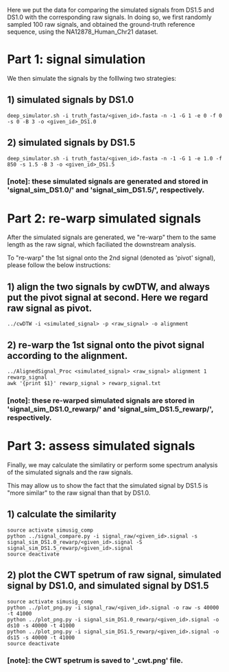 Here we put the data for comparing the simulated signals from DS1.5 and DS1.0 with the corresponding raw signals.
In doing so, we first randomly sampled 100 raw signals, and obtained the ground-truth reference sequence, using the NA12878_Human_Chr21 dataset.


# Part 1: signal simulation
We then simulate the signals by the folllwing two strategies:

## 1) simulated signals by DS1.0
```
deep_simulator.sh -i truth_fasta/<given_id>.fasta -n -1 -G 1 -e 0 -f 0 -s 0 -B 3 -o <given_id>_DS1.0
```

## 2) simulated signals by DS1.5
```
deep_simulator.sh -i truth_fasta/<given_id>.fasta -n -1 -G 1 -e 1.0 -f 850 -s 1.5 -B 3 -o <given_id>_DS1.5
```
### [note]: these simulated signals are generated and stored in 'signal_sim_DS1.0/' and 'signal_sim_DS1.5/', respectively.


# Part 2: re-warp simulated signals
After the simulated signals are generated, we "re-warp" them to the same length as the raw signal, which faciliated the downstream analysis.

To "re-warp" the 1st signal onto the 2nd signal (denoted as 'pivot' signal), please follow the below instructions:

## 1) align the two signals by cwDTW, and always put the pivot signal at second. Here we regard raw signal as pivot.
```
../cwDTW -i <simulated_signal> -p <raw_signal> -o alignment
```

## 2) re-warp the 1st signal onto the pivot signal according to the alignment.
```
../AlignedSignal_Proc <simulated_signal> <raw_signal> alignment 1 rewarp_signal 
awk '{print $1}' rewarp_signal > rewarp_signal.txt
```
### [note]: these re-warped simulated signals are stored in 'signal_sim_DS1.0_rewarp/' and 'signal_sim_DS1.5_rewarp/', respectively.



# Part 3: assess simulated signals
Finally, we may calculate the similatiry or perform some spectrum analysis of the simulated signals and the raw signals.

This may allow us to show the fact that the simulated signal by DS1.5 is "more similar" to the raw signal than that by DS1.0.

## 1) calculate the similarity
```
source activate simusig_comp
python ../signal_compare.py -i signal_raw/<given_id>.signal -s signal_sim_DS1.0_rewarp/<given_id>.signal -S signal_sim_DS1.5_rewarp/<given_id>.signal
source deactivate
```

## 2) plot the CWT spetrum of raw signal, simulated signal by DS1.0, and simulated signal by DS1.5
```
source activate simusig_comp
python ../plot_png.py -i signal_raw/<given_id>.signal -o raw -s 40000 -t 41000
python ../plot_png.py -i signal_sim_DS1.0_rewarp/<given_id>.signal -o ds10 -s 40000 -t 41000
python ../plot_png.py -i signal_sim_DS1.5_rewarp/<given_id>.signal -o ds15 -s 40000 -t 41000
source deactivate
```

### [note]: the CWT spetrum is saved to '_cwt.png' file.


